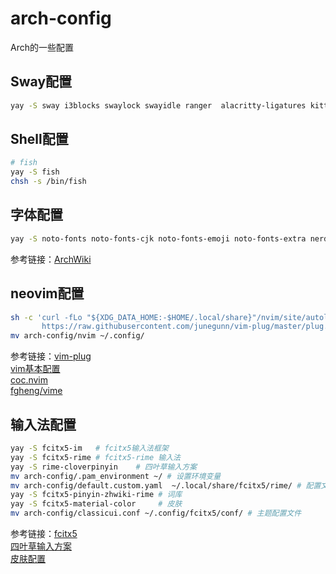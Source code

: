 # arch-config
Arch的一些配置

## Sway配置
```sh
yay -S sway i3blocks swaylock swayidle ranger  alacritty-ligatures kitty pulseaudio-ctl
```
## Shell配置
```sh 
# fish
yay -S fish
chsh -s /bin/fish
```
## 字体配置
```sh
yay -S noto-fonts noto-fonts-cjk noto-fonts-emoji noto-fonts-extra nerd-fonts-fira-code
```
参考链接：[ArchWiki](https://wiki.archlinux.org/index.php/Font_configuration)
## neovim配置
```sh
sh -c 'curl -fLo "${XDG_DATA_HOME:-$HOME/.local/share}"/nvim/site/autoload/plug.vim --create-dirs \
       https://raw.githubusercontent.com/junegunn/vim-plug/master/plug.vim'
mv arch-config/nvim ~/.config/
```
参考链接：[vim-plug](https://github.com/junegunn/vim-plug)  
          [vim基本配置](http://www.ruanyifeng.com/blog/2018/09/vimrc.html)  
          [coc.nvim](https://github.com/neoclide/coc.nvim)  
          [fgheng/vime](https://github.com/fgheng/vime)
## 输入法配置
```sh
yay -S fcitx5-im   # fcitx5输入法框架
yay -S fcitx5-rime # fcitx5-rime 输入法
yay -S rime-cloverpinyin    # 四叶草输入方案
mv arch-config/.pam_environment ~/ # 设置环境变量
mv arch-config/default.custom.yaml  ~/.local/share/fcitx5/rime/ # 配置文件
yay -S fcitx5-pinyin-zhwiki-rime # 词库
yay -S fcitx5-material-color     # 皮肤
mv arch-config/classicui.conf ~/.config/fcitx5/conf/ # 主题配置文件
```
参考链接：[fcitx5](https://wiki.archlinux.org/index.php/Fcitx5)  
          [四叶草输入方案](https://github.com/fkxxyz/rime-cloverpinyin)  
          [皮肤配置](https://github.com/hosxy/Fcitx5-Material-Color)
